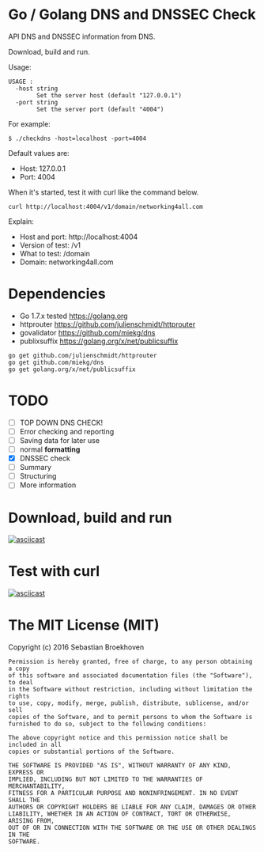 # Go / Golang DNS and DNSSEC Check

API DNS and DNSSEC information from DNS.

Download, build and run.

Usage:
```
USAGE :
  -host string
    	Set the server host (default "127.0.0.1")
  -port string
    	Set the server port (default "4004")
```

For example:
```
$ ./checkdns -host=localhost -port=4004
```

Default values are:
* Host: 127.0.0.1
* Port: 4004

When it's started, test it with curl like the command below.

```
curl http://localhost:4004/v1/domain/networking4all.com
```

Explain:
* Host and port: http://localhost:4004
* Version of test: /v1
* What to test: /domain
* Domain: networking4all.com

# Dependencies

 * Go 1.7.x tested https://golang.org
 * httprouter https://github.com/julienschmidt/httprouter
 * govalidator https://github.com/miekg/dns
 * publixsuffix https://golang.org/x/net/publicsuffix

```
go get github.com/julienschmidt/httprouter
go get github.com/miekg/dns
go get golang.org/x/net/publicsuffix
```
# TODO

- [ ] TOP DOWN DNS CHECK!
- [ ] Error checking and reporting
- [ ] Saving data for later use
- [ ] normal **formatting**
- [x] DNSSEC check
- [ ] Summary
- [ ] Structuring
- [ ] More information

# Download, build and run
[![asciicast](https://asciinema.org/a/94021.png)](https://asciinema.org/a/94021)

# Test with curl
[![asciicast](https://asciinema.org/a/94022.png)](https://asciinema.org/a/94022)

# The MIT License (MIT)

Copyright (c) 2016 Sebastian Broekhoven
~~~
Permission is hereby granted, free of charge, to any person obtaining a copy
of this software and associated documentation files (the "Software"), to deal
in the Software without restriction, including without limitation the rights
to use, copy, modify, merge, publish, distribute, sublicense, and/or sell
copies of the Software, and to permit persons to whom the Software is
furnished to do so, subject to the following conditions:

The above copyright notice and this permission notice shall be included in all
copies or substantial portions of the Software.

THE SOFTWARE IS PROVIDED "AS IS", WITHOUT WARRANTY OF ANY KIND, EXPRESS OR
IMPLIED, INCLUDING BUT NOT LIMITED TO THE WARRANTIES OF MERCHANTABILITY,
FITNESS FOR A PARTICULAR PURPOSE AND NONINFRINGEMENT. IN NO EVENT SHALL THE
AUTHORS OR COPYRIGHT HOLDERS BE LIABLE FOR ANY CLAIM, DAMAGES OR OTHER
LIABILITY, WHETHER IN AN ACTION OF CONTRACT, TORT OR OTHERWISE, ARISING FROM,
OUT OF OR IN CONNECTION WITH THE SOFTWARE OR THE USE OR OTHER DEALINGS IN THE
SOFTWARE.
~~~